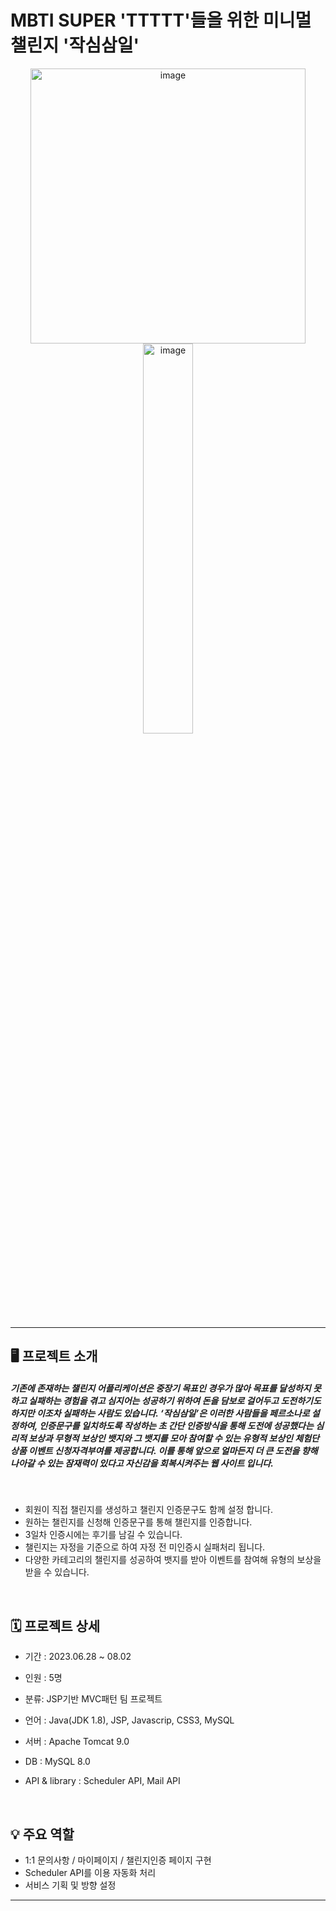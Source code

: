 # MBTI SUPER 'TTTTT'들을 위한 미니멀 챌린지 '작심삼일'

 <div align="center">
<img width="440px" alt="image" src="https://github.com/ryuahnee/Challenge3Day/assets/135402890/19e5534e-4c74-4ec2-af46-43e67895dae5">
  <img width="40%" alt="image" src="https://github.com/ryuahnee/Challenge3Day/assets/135402890/1590eb6f-7f97-4ebe-8709-85fc1a173816">

 </div>
 
---

## 🖥️  프로젝트 소개 
##### 기존에 존재하는 챌린지 어플리케이션은 중장기 목표인 경우가 많아 목표를 달성하지 못하고 실패하는 경험을 겪고 심지어는 성공하기 위하여 돈을 담보로 걸어두고 도전하기도 하지만 이조차 실패하는 사람도 있습니다. ‘작심삼일’은 이러한 사람들을 페르소나로 설정하여, 인증문구를 일치하도록 작성하는 초 간단 인증방식을 통해 도전에 성공했다는 심리적 보상과 무형적 보상인 뱃지와 그 뱃지를 모아 참여할 수 있는 유형적 보상인 체험단 상품 이벤트 신청자격부여를 제공합니다. 이를 통해 앞으로 얼마든지 더 큰 도전을 향해 나아갈 수 있는 잠재력이 있다고 자신감을 회복시켜주는 웹 사이트 입니다.

<br>

* 회원이 직접 챌린지를 생성하고 챌린지 인증문구도 함께 설정 합니다.
* 원하는 챌린지를 신청해 인증문구를 통해 챌린지를 인증합니다.
* 3일차 인증시에는 후기를 남길 수 있습니다.
* 챌린지는 자정을 기준으로 하여 자정 전 미인증시 실패처리 됩니다.
* 다양한 카테고리의 챌린지를 성공하여 뱃지를 받아 이벤트를 참여해 유형의 보상을 받을 수 있습니다.


<br>

## 🗓️  프로젝트 상세
* 기간 : 2023.06.28 ~ 08.02
* 인원 : 5명
* 분류: JSP기반 MVC패턴 팀 프로젝트

* 언어 : Java(JDK 1.8), JSP, Javascrip, CSS3, MySQL
* 서버 : Apache Tomcat 9.0
* DB : MySQL 8.0
* API & library : Scheduler API, Mail API

<br>

## 💡 주요 역할 
- 1:1 문의사항 / 마이페이지 / 챌린지인증 페이지 구현
- Scheduler API를 이용 자동화 처리
- 서비스 기획 및 방향 설정

---



